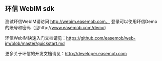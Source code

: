 ## 环信 WebIM sdk

测试环信WebIM请访问 http://webim.easemob.com。  登录可以使用环信Demo的账号和密码（见http://www.easemob.com/demo)

环信WebIM快速入门文档请见：https://github.com/easemob/web-im/blob/master/quickstart.md

更多关于环信的开发文档请见：http://developer.easemob.com
